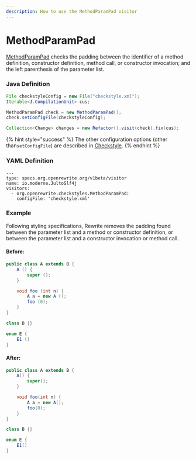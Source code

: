 ```yaml
---
description: How to use the MethodParamPad visitor
---
```


# MethodParamPad

[MethodParamPad](https://checkstyle.sourceforge.io/config_whitespace.html#MethodParamPad) checks the padding between the identifier of a method definition, constructor definition, method call, or constructor invocation; and the left parenthesis of the parameter list.

### Java Definition 

```java
File checkstyleConfig = new File("checkstyle.xml");
Iterable<J.CompilationUnit> cus;

MethodParamPad check = new MethodParamPad();
check.setConfigFile(checkstyleConfig);

Collection<Change> changes = new Refactor().visit(check).fix(cus);
```

{% hint style="success" %}
The other configuration options \(other than`setConfigFile`\) are described in [Checkstyle](./#configuration-options).
{% endhint %}

### YAML Definition

```text
---
type: specs.org.openrewrite.org/v1beta/visitor
name: io.moderne.JultoSlf4j
visitors:
  - org.openrewrite.checkstyles.MethodParamPad:
    configFile: 'checkstyle.xml'
```

### Example

Following styling specifications, Rewrite removes the padding found between the parameter list and a method or constructor definition, or between the parameter list and a constructor invocation or method call.

#### Before:

```java
public class A extends B {
    A () {
        super ();
    }

    void foo (int n) {
        A a = new A ();
        foo (0);
    }
}

class B {}

enum E {
    E1 ()
}
```

#### After:

```java
public class A extends B {
    A() {
        super();
    }

    void foo(int n) {
        A a = new A();
        foo(0);
    }
}

class B {}

enum E {
    E1()
}
```

